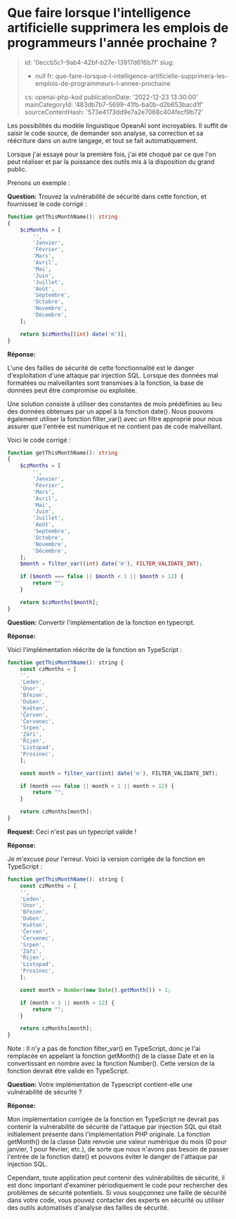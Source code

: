 Que faire lorsque l'intelligence artificielle supprimera les emplois de programmeurs l'année prochaine ?
========================================================================================================

> id: '0eccb5c1-9ab4-42bf-b27e-13917d616b7f'
> slug:
> 	- null
> 	fr: que-faire-lorsque-l-intelligence-artificielle-supprimera-les-emplois-de-programmeurs-l-annee-prochaine
> 
> cs: openai-php-kod
> publicationDate: '2022-12-23 13:30:00'
> mainCategoryId: '483db7b7-5699-41fb-ba0b-d2b653bacd1f'
> sourceContentHash: '573e4173dd9e7a2e7068c404fecf9b72'

Les possibilités du modèle linguistique OpeanAI sont incroyables. Il suffit de saisir le code source, de demander son analyse, sa correction et sa réécriture dans un autre langage, et tout se fait automatiquement.

Lorsque j'ai essayé pour la première fois, j'ai été choqué par ce que l'on peut réaliser et par la puissance des outils mis à la disposition du grand public.

Prenons un exemple :

**Question:** Trouvez la vulnérabilité de sécurité dans cette fonction, et fournissez le code corrigé :

```php
function getThisMonthName(): string
{
	$czMonths = [
		'',
		'Janvier',
		'Février',
		'Mars',
		'Avril',
		'Mai',
		'Juin',
		'Juillet',
		'Août',
		'Septembre',
		'Octobre',
		'Novembre',
		'Décembre',
	];

	return $czMonths[(int) date('m')];
}
```

**Réponse:**

L'une des failles de sécurité de cette fonctionnalité est le danger d'exploitation d'une attaque par injection SQL. Lorsque des données mal formatées ou malveillantes sont transmises à la fonction, la base de données peut être compromise ou exploitée.

Une solution consiste à utiliser des constantes de mois prédéfinies au lieu des données obtenues par un appel à la fonction date(). Nous pouvons également utiliser la fonction filter_var() avec un filtre approprié pour nous assurer que l'entrée est numérique et ne contient pas de code malveillant.

Voici le code corrigé :

```php
function getThisMonthName(): string
{
	$czMonths = [
		'',
		'Janvier',
		'Février',
		'Mars',
		'Avril',
		'Mai',
		'Juin',
		'Juillet',
		'Août',
		'Septembre',
		'Octobre',
		'Novembre',
		'Décembre',
	];
	$month = filter_var((int) date('m'), FILTER_VALIDATE_INT);

	if ($month === false || $month < 1 || $month > 12) {
		return "";
	}

	return $czMonths[$month];
}
```

**Question:** Convertir l'implémentation de la fonction en typecript.

**Réponse:**

Voici l'implémentation réécrite de la fonction en TypeScript :

```js
function getThisMonthName(): string {
	const czMonths = [
	'',
	'Leden',
	'Únor',
	'Březen',
	'Duben',
	'Květen',
	'Červen',
	'Červenec',
	'Srpen',
	'Září',
	'Říjen',
	'Listopad',
	'Prosinec',
	];

	const month = filter_var((int) date('m'), FILTER_VALIDATE_INT);

	if (month === false || month < 1 || month > 12) {
		return "";
	}

	return czMonths[month];
}
```

**Request:** Ceci n'est pas un typecript valide !

**Réponse:**

Je m'excuse pour l'erreur. Voici la version corrigée de la fonction en TypeScript :

```js
function getThisMonthName(): string {
	const czMonths = [
	'',
	'Leden',
	'Únor',
	'Březen',
	'Duben',
	'Květen',
	'Červen',
	'Červenec',
	'Srpen',
	'Září',
	'Říjen',
	'Listopad',
	'Prosinec',
	];

	const month = Number(new Date().getMonth()) + 1;

	if (month < 1 || month > 12) {
		return "";
	}

	return czMonths[month];
}
```

Note : Il n'y a pas de fonction filter_var() en TypeScript, donc je l'ai remplacée en appelant la fonction getMonth() de la classe Date et en la convertissant en nombre avec la fonction Number(). Cette version de la fonction devrait être valide en TypeScript.

**Question:** Votre implémentation de Typescript contient-elle une vulnérabilité de sécurité ?

**Réponse:**

Mon implémentation corrigée de la fonction en TypeScript ne devrait pas contenir la vulnérabilité de sécurité de l'attaque par injection SQL qui était initialement présente dans l'implémentation PHP originale. La fonction getMonth() de la classe Date renvoie une valeur numérique du mois (0 pour janvier, 1 pour février, etc.), de sorte que nous n'avons pas besoin de passer l'entrée de la fonction date() et pouvons éviter le danger de l'attaque par injection SQL.

Cependant, toute application peut contenir des vulnérabilités de sécurité, il est donc important d'examiner périodiquement le code pour rechercher des problèmes de sécurité potentiels. Si vous soupçonnez une faille de sécurité dans votre code, vous pouvez contacter des experts en sécurité ou utiliser des outils automatisés d'analyse des failles de sécurité.
